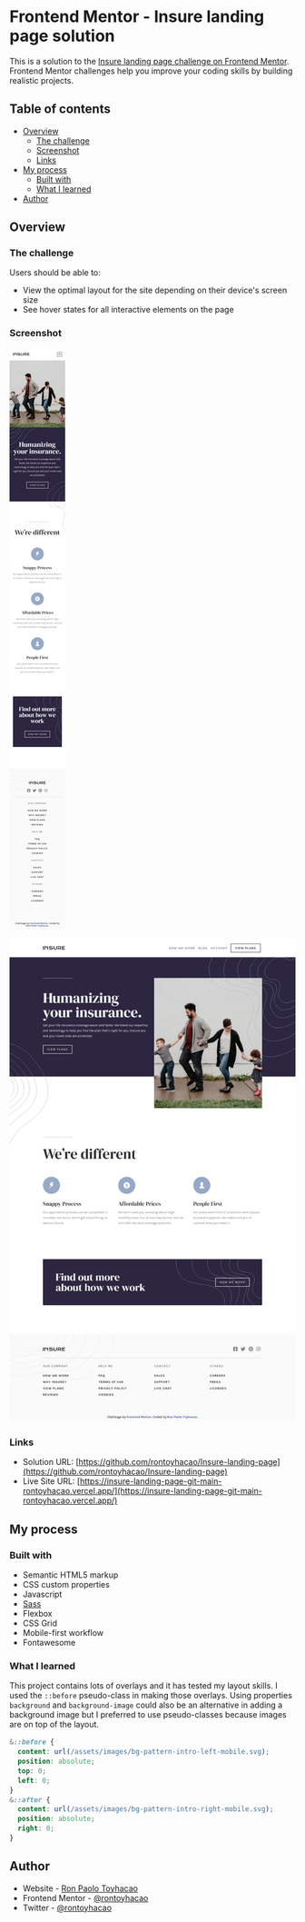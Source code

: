 # Frontend Mentor - Insure landing page solution

This is a solution to the [Insure landing page challenge on Frontend Mentor](https://www.frontendmentor.io/challenges/insure-landing-page-uTU68JV8). Frontend Mentor challenges help you improve your coding skills by building realistic projects. 

## Table of contents

- [Overview](#overview)
  - [The challenge](#the-challenge)
  - [Screenshot](#screenshot)
  - [Links](#links)
- [My process](#my-process)
  - [Built with](#built-with)
  - [What I learned](#what-i-learned)
- [Author](#author)

## Overview

### The challenge

Users should be able to:

- View the optimal layout for the site depending on their device's screen size
- See hover states for all interactive elements on the page

### Screenshot

![](./screenshots/mobile.jpg)

![](./screenshots/desktop.jpg)

### Links

- Solution URL: [https://github.com/rontoyhacao/Insure-landing-page](https://github.com/rontoyhacao/Insure-landing-page)
- Live Site URL: [https://insure-landing-page-git-main-rontoyhacao.vercel.app/](https://insure-landing-page-git-main-rontoyhacao.vercel.app/)

## My process

### Built with

- Semantic HTML5 markup
- CSS custom properties
- Javascript
- [Sass](https://sass-lang.com/)
- Flexbox
- CSS Grid
- Mobile-first workflow
- Fontawesome

### What I learned

This project contains lots of overlays and it has tested my layout skills. I used the `::before` pseudo-class in making those overlays. Using properties `background` and `background-image` could also be an alternative in adding a background image but I preferred to use pseudo-classes because images are on top of the layout.

```css
&::before {
  content: url(/assets/images/bg-pattern-intro-left-mobile.svg);
  position: absolute;
  top: 0;
  left: 0;
}
&::after {
  content: url(/assets/images/bg-pattern-intro-right-mobile.svg);
  position: absolute;
  right: 0;
}
```

## Author

- Website - [Ron Paolo Toyhacao](https://www.your-site.com)
- Frontend Mentor - [@rontoyhacao](https://www.frontendmentor.io/profile/rontoyhacao)
- Twitter - [@rontoyhacao](https://twitter.com/rontoyhacao)
